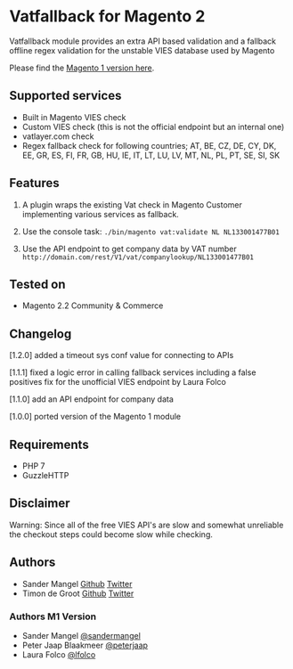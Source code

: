# Vatfallback for Magento 2

Vatfallback module provides an extra API based validation and a fallback offline regex validation 
for the unstable VIES database used by Magento

Please find the [Magento 1 version here](https://github.com/sandermangel/rkvatfallback/).

## Supported services

- Built in Magento VIES check
- Custom VIES check (this is not the official endpoint but an internal one)
- vatlayer.com check
- Regex fallback check for following countries; AT, BE, CZ, DE, CY, DK, EE, GR, ES, FI, FR, GB, HU, IE, IT, LT, LU, LV, MT, NL, PL, PT, SE, SI, SK

## Features
1) A plugin wraps the existing Vat check in Magento Customer implementing various services as fallback.

2) Use the console task:
`./bin/magento vat:validate NL NL133001477B01`

3) Use the API endpoint to get company data by VAT number
`http://domain.com/rest/V1/vat/companylookup/NL133001477B01`

## Tested on

- Magento 2.2 Community & Commerce

## Changelog
[1.2.0] added a timeout sys conf value for connecting to APIs

[1.1.1] fixed a logic error in calling fallback services including a false positives fix for the unofficial VIES endpoint by Laura Folco

[1.1.0] add an API endpoint for company data

[1.0.0] ported version of the Magento 1 module

## Requirements
- PHP 7
- GuzzleHTTP

## Disclaimer

Warning: Since all of the free VIES API's are slow and somewhat unreliable the checkout steps could become slow while checking.

## Authors

- Sander Mangel [Github](https://github.com/sandermangel) [Twitter](https://twitter.com/sandermangel)
- Timon de Groot [Github](https://github.com/tdgroot) [Twitter](https://twitter.com/TimonGreat)

### Authors M1 Version

- Sander Mangel [@sandermangel](https://twitter.com/sandermangel)
- Peter Jaap Blaakmeer [@peterjaap](https://twitter.com/peterjaap)
- Laura Folco [@lfolco](https://twitter.com/lfolco)
